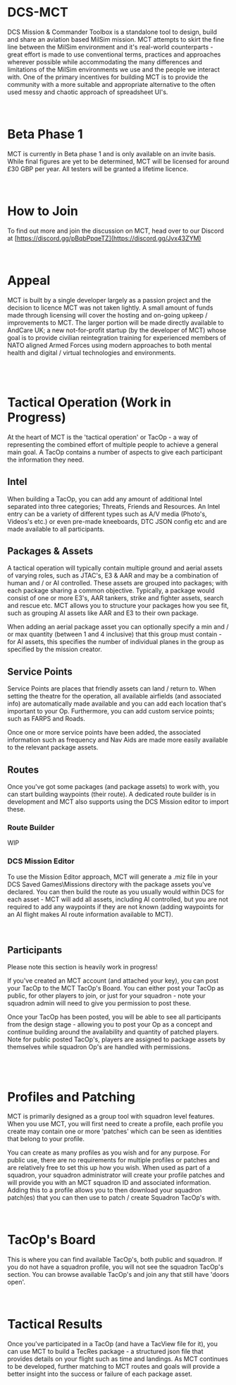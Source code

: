 # DCS-MCT
DCS Mission & Commander Toolbox is a standalone tool to design, build and share an aviation based MilSim mission.  MCT attempts to skirt the fine line between the MilSim environment and it's real-world counterparts - great effort is made to use conventional terms, practices and approaches wherever possible while accommodating the many differences and limitations of the MilSim environments we use and the people we interact with.  One of the primary incentives for building MCT is to provide the community with a more suitable and appropriate alternative to the often used messy and chaotic approach of spreadsheet UI's.

<br />

# Beta Phase 1
MCT is currently in Beta phase 1 and is only available on an invite basis.  While final figures are yet to be determined, MCT will be licensed for around £30 GBP per year.  All testers will be granted a lifetime licence.

<br />

# How to Join
To find out more and join the discussion on MCT, head over to our Discord at [https://discord.gg/pBqbPpqeTZ](https://discord.gg/Jvx43ZYM)

<br />

# Appeal
MCT is built by a single developer largely as a passion project and the decision to licence MCT was not taken lightly.  A small amount of funds made through licensing will cover the hosting and on-going upkeep / improvements to MCT.  The larger portion will be made directly available to AndCare UK; a new not-for-profit startup (by the developer of MCT) whose goal is to provide civilian reintegration training for experienced members of NATO aligned Armed Forces using modern approaches to both mental health and digital / virtual technologies and environments.


<br /> <br />

# Tactical Operation (Work in Progress)
At the heart of MCT is the 'tactical operation' or TacOp - a way of representing the combined effort of multiple people to achieve a general main goal.  A TacOp contains a number of aspects to give each participant the information they need.

## Intel
When building a TacOp, you can add any amount of additional Intel separated into three categories; Threats, Friends and Resources.  An Intel entry can be a variety of different types such as A/V media (Photo's, Videos's etc.) or even pre-made kneeboards, DTC JSON config etc and are made available to all participants.

## Packages & Assets
A tactical operation will typically contain multiple ground and aerial assets of varying roles, such as JTAC's, E3 & AAR and may be a combination of human and / or AI controlled.  These assets are grouped into packages; with each package sharing a common objective.  Typically, a package would consist of one or more E3's, AAR tankers, strike and fighter assets, search and rescue etc.  MCT allows you to structure your packages how you see fit, such as grouping AI assets like AAR and E3 to their own package.

When adding an aerial package asset you can optionally specify a min and / or max quantity (between 1 and 4 inclusive) that this group must contain - for AI assets, this specifies the number of individual planes in the group as specified by the mission creator.

## Service Points
Service Points are places that friendly assets can land / return to.  When setting the theatre for the operation, all available airfields (and associated info) are automatically made available and you can add each location that's important to your Op.  Furthermore, you can add custom service points; such as FARPS and Roads.

Once one or more service points have been added, the associated information such as frequency and Nav Aids are made more easily available to the relevant package assets.

## Routes
Once you've got some packages (and package assets) to work with, you can start building waypoints (their route).  A dedicated route builder is in development and MCT also supports using the DCS Mission editor to import these.

### Route Builder
WIP

### DCS Mission Editor
To use the Mission Editor approach, MCT will generate a .miz file in your DCS Saved Games\Missions directory with the package assets you've declared.  You can then build the route as you usually would within DCS for each asset - MCT will add all assets, including AI controlled, but you are not required to add any waypoints if they are not known (adding waypoints for an AI flight makes AI route information available to MCT).

<br />

## Participants
Please note this section is heavily work in progress!

If you've created an MCT account (and attached your key), you can post your TacOp to the MCT TacOp's Board.  You can either post your TacOp as public, for other players to join, or just for your squadron - note your squadron admin will need to give you permission to post these.

Once your TacOp has been posted, you will be able to see all participants from the design stage - allowing you to post your Op as a concept and continue building around the availability and quantity of patched players.  Note for public posted TacOp's, players are assigned to package assets by themselves while squadron Op's are handled with permissions.

<br /> <br />

# Profiles and Patching
MCT is primarily designed as a group tool with squadron level features.  When you use MCT, you will first need to create a profile, each profile you create may contain one or more 'patches' which can be seen as identities that belong to your profile.

You can create as many profiles as you wish and for any purpose.  For public use, there are no requirements for multiple profiles or patches and are relatively free to set this up how you wish.  When used as part of a squadron, your squadron administrator will create your profile patches and will provide you with an MCT squadron ID and associated information.  Adding this to a profile allows you to then download your squadron patch(es) that you can then use to patch / create Squadron TacOp's with.

<br />

# TacOp's Board
This is where you can find available TacOp's, both public and squadron.  If you do not have a squadron profile, you will not see the squadron TacOp's section.  You can browse available TacOp's and join any that still have 'doors open'.

<br />

# Tactical Results
Once you've participated in a TacOp (and have a TacView file for it), you can use MCT to build a TecRes package - a structured json file that provides details on your flight such as time and landings.  As MCT continues to be developed, further matching to MCT routes and goals will provide a better insight into the success or failure of each package asset. 
